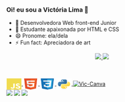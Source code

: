 ### Oi! eu sou a Victória Lima 👋

- 🔭 Desenvolvedora Web front-end Junior
- 🌱 Estudante apaixonada por HTML e CSS
- 😄 Pronome: ela/dela 
- ⚡ Fun fact: Apreciadora de art

<div align="center">
  <a href="https://github.com/victorialimaa">
  <img height="160em" src="https://github-readme-stats.vercel.app/api?username=victorialimaa&show_icons=true&theme=radical&include_all_commits=true&count_private=true"/>
  <img height="160em" src="https://github-readme-stats.vercel.app/api/top-langs/?username=victorialimaa&layout=compact&langs_count=7&theme=radical"/>
</div>

##
<div style="display: inline_block"><br>
  <img align="center" alt="Vic-Js" height="30" width="40" src="https://raw.githubusercontent.com/devicons/devicon/master/icons/javascript/javascript-plain.svg">
    <img align="center" alt="Vic-HTML" height="30" width="40" src="https://raw.githubusercontent.com/devicons/devicon/master/icons/html5/html5-original.svg">
  <img align="center" alt="Vic-CSS" height="30" width="40" src="https://raw.githubusercontent.com/devicons/devicon/master/icons/css3/css3-original.svg">
  <img align="center" alt="Vic-Python" height="30" width="40" src="https://raw.githubusercontent.com/devicons/devicon/master/icons/python/python-original.svg">
  <img align="center" alt="Vic-Canva" height="30" width="40" src="https://cdn.jsdelivr.net/gh/devicons/devicon/icons/canva/canva-original.svg">
</div>

<div>
  <a href="https://instagram.com/vickk_lima" target="_blank"><img src="https://img.shields.io/badge/-Instagram-%23E4405F?style=for-the-badge&logo=instagram&logoColor=white" target="_blank"></a>
  <a href = "mailto:victoriasousa256@gmail.com"><img src="https://img.shields.io/badge/-Gmail-%23333?style=for-the-badge&logo=gmail&logoColor=white" target="_blank"></a>
  <a href="https://www.linkedin.com/in/vict%C3%B3ria-lima/" target="_blank"><img src="https://img.shields.io/badge/-LinkedIn-%230077B5?style=for-the-badge&logo=linkedin&logoColor=white" target="_blank"></a> 
</div>

##
